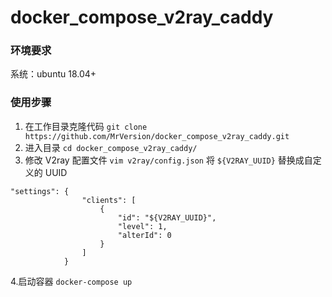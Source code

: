 # docker_compose_v2ray_caddy

### 环境要求
系统：ubuntu 18.04+

### 使用步骤
1. 在工作目录克隆代码 `git clone https://github.com/MrVersion/docker_compose_v2ray_caddy.git`
2. 进入目录 `cd docker_compose_v2ray_caddy/`
3. 修改 V2ray 配置文件 `vim v2ray/config.json` 将 `${V2RAY_UUID}` 替换成自定义的 UUID
```
"settings": {
				"clients": [
					{
						"id": "${V2RAY_UUID}",
						"level": 1,
						"alterId": 0
					}
				]
			}
```
4.启动容器 `docker-compose up`
